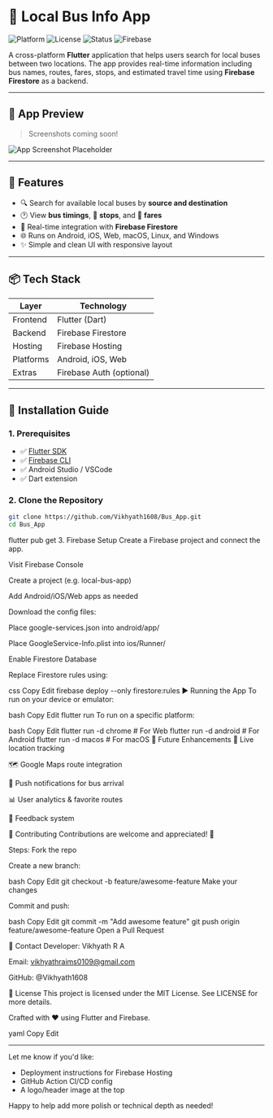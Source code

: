 
# 🚌 Local Bus Info App

![Platform](https://img.shields.io/badge/Platform-Flutter-blue.svg)
![License](https://img.shields.io/github/license/Vikhyath1608/Bus_App)
![Status](https://img.shields.io/badge/Status-In_Progress-yellow)
![Firebase](https://img.shields.io/badge/Firebase-Connected-brightgreen)

A cross-platform **Flutter** application that helps users search for local buses between two locations. The app provides real-time information including bus names, routes, fares, stops, and estimated travel time using **Firebase Firestore** as a backend.

---

## 📱 App Preview

> Screenshots coming soon!

![App Screenshot Placeholder](https://via.placeholder.com/700x400?text=App+Preview+Coming+Soon)

---

## 🚀 Features

- 🔍 Search for available local buses by **source and destination**
- 🕐 View **bus timings**, 🛑 **stops**, and 💸 **fares**
- 🔁 Real-time integration with **Firebase Firestore**
- 🌐 Runs on Android, iOS, Web, macOS, Linux, and Windows
- ✨ Simple and clean UI with responsive layout

---

## 📦 Tech Stack

| Layer     | Technology               |
| --------- | ------------------------ |
| Frontend  | Flutter (Dart)           |
| Backend   | Firebase Firestore       |
| Hosting   | Firebase Hosting         |
| Platforms | Android, iOS, Web        |
| Extras    | Firebase Auth (optional) |

---

## 🔧 Installation Guide

### 1. Prerequisites

- ✅ [Flutter SDK](https://flutter.dev/docs/get-started/install)
- ✅ [Firebase CLI](https://firebase.google.com/docs/cli)
- ✅ Android Studio / VSCode
- ✅ Dart extension

### 2. Clone the Repository

```bash
git clone https://github.com/Vikhyath1608/Bus_App.git
cd Bus_App
```
flutter pub get
3. Firebase Setup
Create a Firebase project and connect the app.

Visit Firebase Console

Create a project (e.g. local-bus-app)

Add Android/iOS/Web apps as needed

Download the config files:

Place google-services.json into android/app/

Place GoogleService-Info.plist into ios/Runner/

Enable Firestore Database

Replace Firestore rules using:

css
Copy
Edit
firebase deploy --only firestore:rules
▶️ Running the App
To run on your device or emulator:

bash
Copy
Edit
flutter run
To run on a specific platform:

bash
Copy
Edit
flutter run -d chrome          # For Web
flutter run -d android         # For Android
flutter run -d macos           # For macOS
📆 Future Enhancements
 📍 Live location tracking

 🗺 Google Maps route integration

 🔔 Push notifications for bus arrival

 📊 User analytics & favorite routes

 💬 Feedback system

🙌 Contributing
Contributions are welcome and appreciated! 💙

Steps:
Fork the repo

Create a new branch:

bash
Copy
Edit
git checkout -b feature/awesome-feature
Make your changes

Commit and push:

bash
Copy
Edit
git commit -m "Add awesome feature"
git push origin feature/awesome-feature
Open a Pull Request

📧 Contact
Developer: Vikhyath R A

Email: vikhyathraims0109@gmail.com

GitHub: @Vikhyath1608

📜 License
This project is licensed under the MIT License.
See LICENSE for more details.

Crafted with ❤️ using Flutter and Firebase.

yaml
Copy
Edit

---

Let me know if you'd like:
- Deployment instructions for Firebase Hosting
- GitHub Action CI/CD config
- A logo/header image at the top

Happy to help add more polish or technical depth as needed!
```
